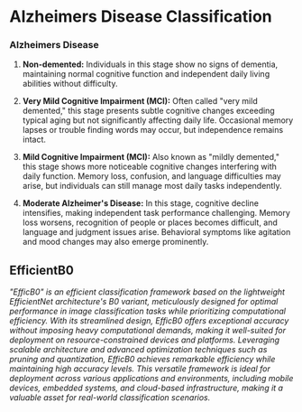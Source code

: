 # Alzheimers Disease Classification

### Alzheimers Disease

1. **Non-demented:** Individuals in this stage show no signs of dementia, maintaining normal cognitive function and independent daily living abilities without difficulty.

2. **Very Mild Cognitive Impairment (MCI):** Often called "very mild demented," this stage presents subtle cognitive changes exceeding typical aging but not significantly affecting daily life. Occasional memory lapses or trouble finding words may occur, but independence remains intact.

3. **Mild Cognitive Impairment (MCI):** Also known as "mildly demented," this stage shows more noticeable cognitive changes interfering with daily function. Memory loss, confusion, and language difficulties may arise, but individuals can still manage most daily tasks independently.

4. **Moderate Alzheimer's Disease:** In this stage, cognitive decline intensifies, making independent task performance challenging. Memory loss worsens, recognition of people or places becomes difficult, and language and judgment issues arise. Behavioral symptoms like agitation and mood changes may also emerge prominently.

## EfficientB0

*"EfficB0" is an efficient classification framework based on the lightweight EfficientNet architecture's B0 variant, meticulously designed for optimal performance in image classification tasks while prioritizing computational efficiency. With its streamlined design, EfficB0 offers exceptional accuracy without imposing heavy computational demands, making it well-suited for deployment on resource-constrained devices and platforms. Leveraging scalable architecture and advanced optimization techniques such as pruning and quantization, EfficB0 achieves remarkable efficiency while maintaining high accuracy levels. This versatile framework is ideal for deployment across various applications and environments, including mobile devices, embedded systems, and cloud-based infrastructure, making it a valuable asset for real-world classification scenarios.*
